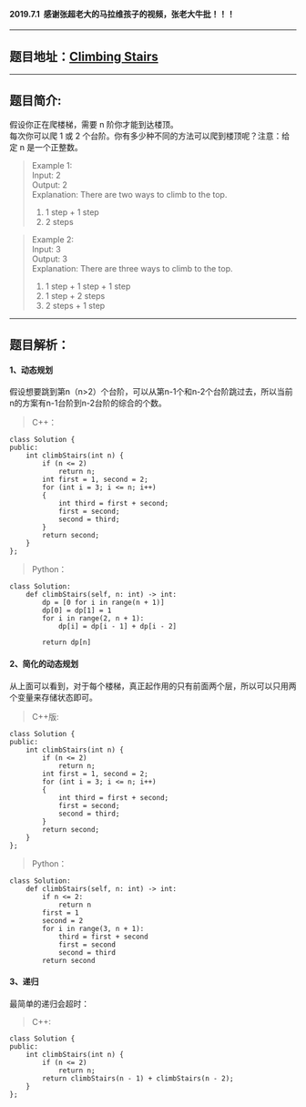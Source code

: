 #### 2019.7.1&nbsp;&nbsp;感谢张超老大的马拉维孩子的视频，张老大牛批！！！  
---
## 题目地址：[Climbing Stairs](https://leetcode.com/problems/climbing-stairs/)
---
## 题目简介:  

假设你正在爬楼梯，需要 n 阶你才能到达楼顶。  
每次你可以爬 1 或 2 个台阶。你有多少种不同的方法可以爬到楼顶呢？注意：给定 n 是一个正整数。  

> Example 1:   
> Input: 2  
> Output: 2  
> Explanation: There are two ways to climb to the top.  
> 1. 1 step + 1 step  
> 2. 2 steps  
  
> Example 2:  
> Input: 3   
> Output: 3   
> Explanation: There are three ways to climb to the top.   
> 1. 1 step + 1 step + 1 step   
> 2. 1 step + 2 steps   
> 3. 2 steps + 1 step   
---
## 题目解析：  
#### 1、动态规划   
假设想要跳到第n（n>2）个台阶，可以从第n-1个和n-2个台阶跳过去，所以当前n的方案有n-1台阶到n-2台阶的综合的个数。   

> C++：
```
class Solution {
public:
    int climbStairs(int n) {
        if (n <= 2)
            return n;
        int first = 1, second = 2;
        for (int i = 3; i <= n; i++)
        {
            int third = first + second;
            first = second;
            second = third;
        }
        return second;
    }
};
```
> Python：

```
class Solution:
    def climbStairs(self, n: int) -> int:
        dp = [0 for i in range(n + 1)]
        dp[0] = dp[1] = 1
        for i in range(2, n + 1):
            dp[i] = dp[i - 1] + dp[i - 2]
            
        return dp[n]
```   
#### 2、简化的动态规划  

从上面可以看到，对于每个楼梯，真正起作用的只有前面两个层，所以可以只用两个变量来存储状态即可。

> C++版:
```
class Solution {
public:
    int climbStairs(int n) {
        if (n <= 2)
            return n;
        int first = 1, second = 2;
        for (int i = 3; i <= n; i++)
        {
            int third = first + second;
            first = second;
            second = third;
        }
        return second;
    }
};
```

> Python：
```
class Solution:
    def climbStairs(self, n: int) -> int:
        if n <= 2:
            return n
        first = 1
        second = 2
        for i in range(3, n + 1):
            third = first + second
            first = second
            second = third
        return second
```  
  
#### 3、递归  
最简单的递归会超时：  
> C++:
```
class Solution {
public:
    int climbStairs(int n) {
        if (n <= 2)
            return n;
        return climbStairs(n - 1) + climbStairs(n - 2);
    }
};
```

